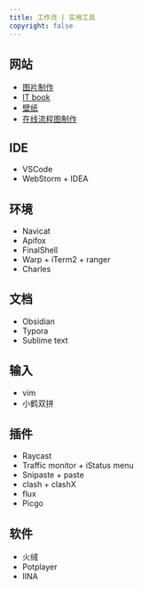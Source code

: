 ```yaml
---
title: 工作流 | 实用工具
copyright: false
---
```


## 网站
- [图片制作](https://dummyimage.com/)
- [IT book](https://www.manongbook.com/)
- [壁纸](https://wallhaven.cc/)
- [在线流程图制作](https://excalidraw.com/)

## IDE
- VSCode
- WebStorm + IDEA

## 环境
- Navicat
- Apifox
- FinalShell
- Warp + iTerm2 + ranger
- Charles

## 文档
- Obsidian
- Typora
- Sublime text

## 输入
- vim
- 小鹤双拼

## 插件
- Raycast
- Traffic monitor + iStatus menu
- Snipaste + paste
- clash + clashX
- flux
- Picgo

## 软件
- 火绒
- Potplayer
- IINA
